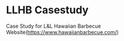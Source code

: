 # LLHB Casestudy

Case Study for L&amp;L Hawaiian Barbecue Website(https://www.hawaiianbarbecue.com/)

